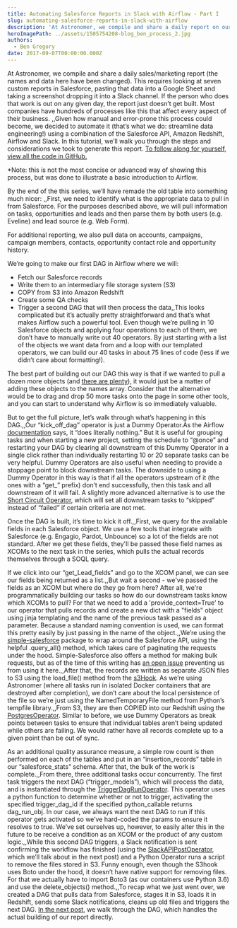 ```yaml
---
title: Automating Salesforce Reports in Slack with Airflow - Part I
slug: automating-salesforce-reports-in-slack-with-airflow
description: 'At Astronomer, we compile and share a daily report on our Solutions Directors and marketing channels. We decided to automate it.'
heroImagePath: ../assets/1505754208-blog_ben_process_2.jpg
authors:
  - Ben Gregory
date: 2017-09-07T00:00:00.000Z
---
```


At Astronomer, we compile and share a daily sales/marketing report (the names and data here have been changed). This requires looking at seven custom reports in Salesforce, pasting that data into a Google Sheet and taking a screenshot dropping it into a Slack channel. If the person who does that work is out on any given day, the report just doesn’t get built. Most companies have hundreds of processes like this that affect every aspect of their business. ,,Given how manual and error-prone this process could become, we decided to automate it (that’s what we do: streamline data engineering!) using a combination of the Salesforce API, Amazon Redshift, Airflow and Slack. In this tutorial, we’ll walk you through the steps and considerations we took to generate this report. [To follow along for yourself, view all the code in GitHub.](http://github.com/astronomerio/example-dags/blob/master/salesforce_to_slack/salesforce_to_redshift.py)

*Note: this is not the most concise or advanced way of showing this process, but was done to illustrate a basic introduction to Airflow.

By the end of the this series, we’ll have remade the old table into something much nicer: ,,First, we need to identify what is the appropriate data to pull in from Salesforce. For the purposes described above, we will pull information on tasks, opportunities and leads and then parse them by both users (e.g. Eveline) and lead source (e.g. Web Form).

For additional reporting, we also pull data on accounts, campaigns, campaign members, contacts, opportunity contact role and opportunity history.

We’re going to make our first DAG in Airflow where we will:

* Fetch our Salesforce records
* Write them to an intermediary file storage system (S3)
* COPY from S3 into Amazon Redshift
* Create some QA checks
* Trigger a second DAG that will then process the data,,This looks complicated but it’s actually pretty straightforward and that’s what makes Airflow such a powerful tool. Even though we’re pulling in 10 Salesforce objects and applying four operations to each of them, we don’t have to manually write out 40 operators. By just starting with a list of the objects we want data from and a loop with our templated operators, we can build our 40 tasks in about 75 lines of code (less if we didn’t care about formatting!).

The best part of building out our DAG this way is that if we wanted to pull a dozen more objects (and [there are plenty](http://developer.salesforce.com/docs/atlas.en-us.object_reference.meta/api/sforce_api_objects_list.htm)), it would just be a matter of adding these objects to the names array. Consider that the alternative would be to drag and drop 50 more tasks onto the page in some other tools, and you can start to understand why Airflow is so immediately valuable.

But to get the full picture, let’s walk through what’s happening in this DAG.,,Our “kick_off_dag” operator is just a Dummy Operator.As the Airflow [documentation](https://pythonhosted.org/airflow/code.html#airflow.operators.DummyOperator) says, it “does literally nothing.” But it is useful for grouping tasks and when starting a new project, setting the schedule to “@once” and restarting your DAG by clearing all downstream of this Dummy Operator in a single click rather than individually restarting 10 or 20 separate tasks can be very helpful. Dummy Operators are also useful when needing to provide a stoppage point to block downstream tasks. The downside to using a Dummy Operator in this way is that if all the operators upstream of it (the ones with a “get_” prefix) don’t end successfully, then this task and all downstream of it will fail. A slightly more advanced alternative is to use the [Short Circuit Operator](https://pythonhosted.org/airflow/code.html#airflow.operators.ShortCircuitOperator), which will set all downstream tasks to “skipped” instead of “failed” if certain criteria are not met.

Once the DAG is built, it’s time to kick it off.,,First, we query for the available fields in each Salesforce object. We use a few tools that integrate with Salesforce (e.g. Engagio, Pardot, Unbounce) so a lot of the fields are not standard. After we get these fields, they'll be passed these field names as XCOMs to the next task in the series, which pulls the actual records themselves through a SOQL query.

If we click into our “get_Lead_fields” and go to the XCOM panel, we can see our fields being returned as a list.,,But wait a second - we've passed the fields as an XCOM but where do they go from here? After all, we're programmatically building our tasks so how do our downstream tasks know which XCOMs to pull? For that we need to add a 'provide_context=True' to our operator that pulls records and create a new dict with a "fields" object using jinja templating and the name of the previous task passed as a parameter. Because a standard naming convention is used, we can format this pretty easily by just passing in the name of the object.,,We’re using the [simple-salesforce](https://github.com/simple-salesforce/simple-salesforce) package to wrap around the Salesforce API, using the helpful .query_all() method, which takes care of paginating the requests under the hood. Simple-Salesforce also offers a method for making bulk requests, but as of the time of this writing has [an open issue](https://github.com/simple-salesforce/simple-salesforce/issues/176) preventing us from using it here.,,After that, the records are written as separate JSON files to S3 using the load_file() method from the [s3Hook](https://pythonhosted.org/airflow/_modules/S3_hook.html). As we’re using Astronomer (where all tasks run in isolated Docker containers that are destroyed after completion), we don’t care about the local persistence of the file so we’re just using the NamedTemporaryFile method from Python’s tempfile library.,,From S3, they are then COPIED into our Redshift using the [PostgresOperator](https://pythonhosted.org/airflow/_modules/postgres_operator.html#PostgresOperator). Similar to before, we use Dummy Operators as break points between tasks to ensure that individual tables aren’t being updated while others are failing. We would rather have all records complete up to a given point than be out of sync. 

As an additional quality assurance measure, a simple row count is then performed on each of the tables and put in an “insertion_records” table in our “salesforce_stats” schema. After that, the bulk of the work is complete.,,From there, three additional tasks occur concurrently. The first task triggers the next DAG (“trigger_models”), which will process the data, and is instantiated through the [TriggerDagRunOperator](https://pythonhosted.org/airflow/_modules/dagrun_operator.html#TriggerDagRunOperator). This operator uses a python function to determine whether or not to trigger, activating the specified trigger_dag_id if the specified python_callable returns dag_run_obj. In our case, we always want the next DAG to run if this operator gets activated so we’ve hard-coded the params to ensure it resolves to true. We’ve set ourselves up, however, to easily alter this in the future to be receive a condition as an XCOM or the product of any custom logic.,,While this second DAG triggers, a Slack notification is sent confirming the workflow has finished (using the [SlackAPIPostOperator](https://pythonhosted.org/airflow/_modules/slack_operator.html#SlackAPIOperator), which we’ll talk about in the next post) and a Python Operator runs a script to remove the files stored in S3. Funny enough, even though the S3hook uses Boto under the hood, it doesn’t have native support for removing files. For that we actually have to import Boto3 (as our containers use Python 3.6) and use the delete_objects() method.,,To recap what we just went over, we created a DAG that pulls data from Salesforce, stages it in S3, loads it in Redshift, sends some Slack notifications, cleans up old files and triggers the next DAG. [In the next post](http://www.astronomer.io/blog/automating-salesforce-reports-in-slack-with-airflow-ii/), we walk through the DAG, which handles the actual building of our report directly.

 